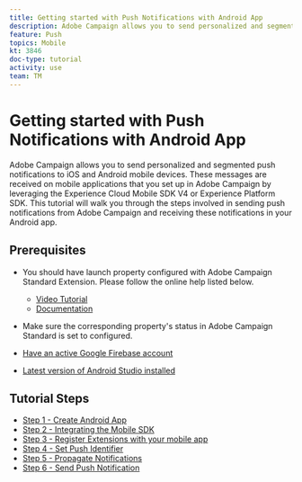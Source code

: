 ```yaml
---
title: Getting started with Push Notifications with Android App
description: Adobe Campaign allows you to send personalized and segmented push notifications to iOS and Android mobile devices. These messages are received on mobile applications that you set up in Adobe Campaign by leveraging the Experience Cloud Mobile SDK V4 or Experience Platform SDK. This tutorial will walk you through the steps involved in sending push notifications from Adobe Campaign and receiving these notifications in your Android app.
feature: Push
topics: Mobile
kt: 3846
doc-type: tutorial
activity: use
team: TM
---
```

# Getting started with Push Notifications with Android App

Adobe Campaign allows you to send personalized and segmented push notifications to iOS and Android mobile devices.
These messages are received on mobile applications that you set up in Adobe Campaign by leveraging the Experience Cloud Mobile SDK V4 or Experience Platform SDK.
This tutorial will walk you through the steps involved in sending push notifications from Adobe Campaign and receiving these notifications in your Android app.

## Prerequisites

* You should have launch property configured with Adobe Campaign Standard Extension. Please follow the online help listed below.
  * [Video Tutorial](https://video.tv.adobe.com/v/26224?quality=12)
  * [Documentation](https://docs.adobe.com/content/help/en/campaign-learn/campaign-standard-tutorials/communication-channels/mobile/configure-mobile-apps-using-aep-sdk.html)

* Make sure the corresponding property's status in Adobe Campaign Standard is set to configured.
* [Have an active Google Firebase account](https://firebase.google.com)
* [Latest version of Android Studio installed](https://developer.android.com/studio)

## Tutorial Steps

* [Step 1 - Create Android App](/help/getting-started-push-notification-android/create-android-app.md)
* [Step 2 - Integrating the Mobile SDK](/help/getting-started-push-notification-android/integrating-with-mobile-sdk.md)
* [Step 3 - Register Extensions with your mobile app](/help/getting-started-push-notification-android/register-mobile-extensions.md)
* [Step 4 - Set Push Identifier](/help/getting-started-push-notification-android/set-push-identifier.md)
* [Step 5 - Propagate Notifications](/help/getting-started-push-notification-android/propagate-notification.md)
* [Step 6 - Send Push Notification](/help/getting-started-push-notification-android/send-push-notification.md)
